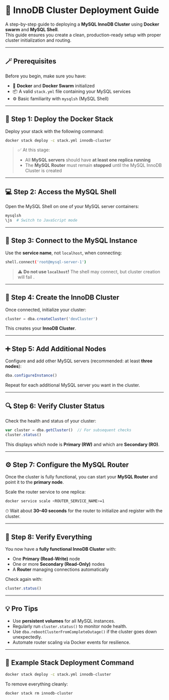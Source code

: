 # 🧱 InnoDB Cluster Deployment Guide

A step-by-step guide to deploying a **MySQL InnoDB Cluster** using **Docker swarm** and **MySQL Shell**.  
This guide ensures you create a clean, production-ready setup with proper cluster initialization and routing.

---

## 🪄 Prerequisites

Before you begin, make sure you have:

- 🐳 **Docker** and **Docker Swarm** initialized  
- 📦 A valid `stack.yml` file containing your MySQL services  
- ⚙️ Basic familiarity with `mysqlsh` (MySQL Shell)

---

## 🚀 Step 1: Deploy the Docker Stack

Deploy your stack with the following command:

```bash
docker stack deploy -c stack.yml innodb-cluster
````

> ✅ At this stage:
>
> * All **MySQL servers** should have **at least one replica running**
> * The **MySQL Router** must remain **stopped** until the MySQL InnoDB Cluster is created

---

## 💻 Step 2: Access the MySQL Shell

Open the MySQL Shell on one of your MySQL server containers:

```bash
mysqlsh
\js  # Switch to JavaScript mode
```

---

## 🔗 Step 3: Connect to the MySQL Instance

Use the **service name**, not `localhost`, when connecting:

```bash
shell.connect('root@mysql-server-1')
```

> ⚠️ **Do not use `localhost`!**
> The shell may connect, but cluster creation will fail .

---

## 🧩 Step 4: Create the InnoDB Cluster

Once connected, initialize your cluster:

```js
cluster = dba.createCluster('devCluster')
```

This creates your **InnoDB Cluster**.

---

## ➕ Step 5: Add Additional Nodes

Configure and add other MySQL servers (recommended: at least **three nodes**):

```js
dba.configureInstance()
```

Repeat for each additional MySQL server you want in the cluster.

---

## 🔍 Step 6: Verify Cluster Status

Check the health and status of your cluster:

```js
var cluster = dba.getCluster()  // For subsequent checks
cluster.status()
```

This displays which node is **Primary (RW)** and which are **Secondary (RO)**.

---

## ⚙️ Step 7: Configure the MySQL Router

Once the cluster is fully functional, you can start your **MySQL Router** and point it to the **primary node**.

Scale the router service to one replica:

```bash
docker service scale <ROUTER_SERVICE_NAME>=1
```

⏱ Wait about **30–40 seconds** for the router to initialize and register with the cluster.

---

## 🎯 Step 8: Verify Everything

You now have a **fully functional InnoDB Cluster** with:

* One **Primary (Read-Write)** node
* One or more **Secondary (Read-Only)** nodes
* A **Router** managing connections automatically

Check again with:

```js
cluster.status()
```

---

## 💡 Pro Tips

* Use **persistent volumes** for all MySQL instances.
* Regularly run `cluster.status()` to monitor node health.
* Use `dba.rebootClusterFromCompleteOutage()` if the cluster goes down unexpectedly.
* Automate router scaling via Docker events for resilience.

---

## 🧾 Example Stack Deployment Command

```bash
docker stack deploy -c stack.yml innodb-cluster
```

To remove everything cleanly:

```bash
docker stack rm innodb-cluster
```
